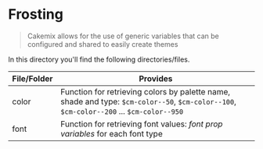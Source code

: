 # Frosting

> Cakemix allows for the use of generic variables that can be configured and shared to easily create themes

In this directory you'll find the following directories/files.

| File/Folder     | Provides                                                          |
|-----------------|-------------------------------------------------------------------|
| color	          |	Function for retrieving colors by palette name, shade and type: `$cm-color--50`, `$cm-color--100`, `$cm-color--200` ... `$cm-color--950` |
| font            |	Function for retrieving font values: *font prop variables* for each font type |


